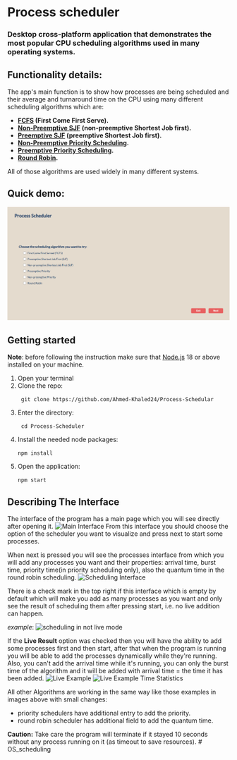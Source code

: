 # Process scheduler
### Desktop cross-platform application that demonstrates the most popular CPU scheduling algorithms used in many operating systems.

## Functionality details:
The app's main function is to show how processes are being scheduled and their average and turnaround time on the CPU using many different scheduling algorithms which are:
* **[FCFS](https://www.educative.io/answers/first-come-first-served-fcfs-scheduling-algorithm)
 (First Come First Serve).**
* **[Non-Preemptive SJF](https://www.guru99.com/shortest-job-first-sjf-scheduling.html) (non-preemptive Shortest Job first).**
* **[Preemptive SJF](https://www.guru99.com/shortest-job-first-sjf-scheduling.html#:~:text=26/5%20%3D%205.2-,Preemptive%20SJF,-In%20Preemptive%20SJF) (preemptive Shortest Job first).**
* **[Non-Preemptive Priority Scheduling](https://www.educative.io/answers/what-is-a-non-preemptive-priority-scheduling-algorithm).**
* **[Preemptive Priority Scheduling](https://www.educative.io/answers/what-is-preemptive-priority-scheduling-algorithm).**
* **[Round Robin](https://www.guru99.com/round-robin-scheduling-example.html).**

All of those algorithms are used widely in many different systems.

## Quick demo:
![app-demo](./images/demo.gif)

## Getting started
**Note**: before following the instruction make sure that [Node.js](https://nodejs.org/en) 18 or above installed on your machine.
1. Open your terminal
2. Clone the repo:
   ```
    git clone https://github.com/Ahmed-Khaled24/Process-Schedular
    ```
3. Enter the directory: 
   ``` 
    cd Process-Scheduler
   ```
4. Install the needed node packages: 
   ```
   npm install
   ```
5. Open the application: 
   ```
   npm start
   ```

## Describing The Interface
The interface of the program has a main page which you will see directly after opening it.
![Main Interface](./images/main-interface.png)
From this interface you should choose the option of the scheduler you want to visualize and press next to start some processes.

When next is pressed you will see the processes interface from which you will add any processes you want and their properties: arrival time, burst time, priority time(in priority scheduling only), also the quantum time in the round robin scheduling.
![Scheduling Interface](./images/scheduling-interface.png)

There is a check mark in the top right if this interface which is empty by default which will make you add as many processes as you want and only see the result of scheduling them after pressing start, i.e. no live addition can happen.

*example*: ![scheduling in not live mode](./images/not-live-example.png)

If the **Live Result** option was checked then you will have the ability to add some processes first and then start, after that when the program is running you will be able to add the processes dynamically while they're running. Also, you can't add the arrival time while it's running, you can only the burst time of the algorithm and it will be added with arrival time = the time it has been added.
![Live Example](./images/live-example.png)
![Live Example Time Statistics](./images/time-stats.png)

All other Algorithms are working in the same way like those examples in images above with small changes:
*  priority schedulers have additional entry to add the priority.
*  round robin scheduler has additional field to add the quantum time.

**Caution:** Take care the program will terminate if it stayed 10 seconds without any process running on it (as timeout to save resources).
#   O S _ s c h e d u l i n g 
 
 